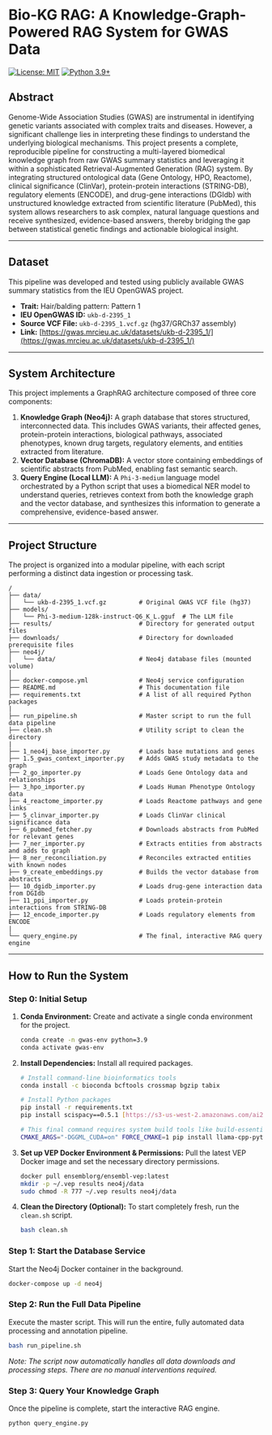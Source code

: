 # Bio-KG RAG: A Knowledge-Graph-Powered RAG System for GWAS Data

[![License: MIT](https://img.shields.io/badge/License-MIT-yellow.svg)](https://opensource.org/licenses/MIT)
[![Python 3.9+](https://img.shields.io/badge/python-3.9+-blue.svg)](https://www.python.org/downloads/release/python-390/)

## Abstract

Genome-Wide Association Studies (GWAS) are instrumental in identifying genetic variants associated with complex traits and diseases. However, a significant challenge lies in interpreting these findings to understand the underlying biological mechanisms. This project presents a complete, reproducible pipeline for constructing a multi-layered biomedical knowledge graph from raw GWAS summary statistics and leveraging it within a sophisticated Retrieval-Augmented Generation (RAG) system. By integrating structured ontological data (Gene Ontology, HPO, Reactome), clinical significance (ClinVar), protein-protein interactions (STRING-DB), regulatory elements (ENCODE), and drug-gene interactions (DGIdb) with unstructured knowledge extracted from scientific literature (PubMed), this system allows researchers to ask complex, natural language questions and receive synthesized, evidence-based answers, thereby bridging the gap between statistical genetic findings and actionable biological insight.

---

## Dataset

This pipeline was developed and tested using publicly available GWAS summary statistics from the IEU OpenGWAS project.

-   **Trait:** Hair/balding pattern: Pattern 1
-   **IEU OpenGWAS ID:** `ukb-d-2395_1`
-   **Source VCF File:** `ukb-d-2395_1.vcf.gz` (hg37/GRCh37 assembly)
-   **Link:** [https://gwas.mrcieu.ac.uk/datasets/ukb-d-2395_1/](https://gwas.mrcieu.ac.uk/datasets/ukb-d-2395_1/)

---

## System Architecture

This project implements a GraphRAG architecture composed of three core components:

1.  **Knowledge Graph (Neo4j):** A graph database that stores structured, interconnected data. This includes GWAS variants, their affected genes, protein-protein interactions, biological pathways, associated phenotypes, known drug targets, regulatory elements, and entities extracted from literature.
2.  **Vector Database (ChromaDB):** A vector store containing embeddings of scientific abstracts from PubMed, enabling fast semantic search.
3.  **Query Engine (Local LLM):** A `Phi-3-medium` language model orchestrated by a Python script that uses a biomedical NER model to understand queries, retrieves context from both the knowledge graph and the vector database, and synthesizes this information to generate a comprehensive, evidence-based answer.

---

## Project Structure

The project is organized into a modular pipeline, with each script performing a distinct data ingestion or processing task.

```
/
├── data/
│   └── ukb-d-2395_1.vcf.gz         # Original GWAS VCF file (hg37)
├── models/
│   └── Phi-3-medium-128k-instruct-Q6_K_L.gguf  # The LLM file
├── results/                        # Directory for generated output files
├── downloads/                      # Directory for downloaded prerequisite files
├── neo4j/
│   └── data/                       # Neo4j database files (mounted volume)
│
├── docker-compose.yml              # Neo4j service configuration
├── README.md                       # This documentation file
├── requirements.txt                # A list of all required Python packages
|
├── run_pipeline.sh                 # Master script to run the full data pipeline
├── clean.sh                        # Utility script to clean the directory
|
├── 1_neo4j_base_importer.py        # Loads base mutations and genes
├── 1.5_gwas_context_importer.py    # Adds GWAS study metadata to the graph
├── 2_go_importer.py                # Loads Gene Ontology data and relationships
├── 3_hpo_importer.py               # Loads Human Phenotype Ontology data
├── 4_reactome_importer.py          # Loads Reactome pathways and gene links
├── 5_clinvar_importer.py           # Loads ClinVar clinical significance data
├── 6_pubmed_fetcher.py             # Downloads abstracts from PubMed for relevant genes
├── 7_ner_importer.py               # Extracts entities from abstracts and adds to graph
├── 8_ner_reconciliation.py         # Reconciles extracted entities with known nodes
├── 9_create_embeddings.py          # Builds the vector database from abstracts
├── 10_dgidb_importer.py            # Loads drug-gene interaction data from DGIdb
├── 11_ppi_importer.py              # Loads protein-protein interactions from STRING-DB
├── 12_encode_importer.py           # Loads regulatory elements from ENCODE
|
└── query_engine.py                 # The final, interactive RAG query engine
```

---

## How to Run the System

### Step 0: Initial Setup

1.  **Conda Environment:** Create and activate a single conda environment for the project.
    ```bash
    conda create -n gwas-env python=3.9
    conda activate gwas-env
    ```

2.  **Install Dependencies:** Install all required packages.
    ```bash
    # Install command-line bioinformatics tools
    conda install -c bioconda bcftools crossmap bgzip tabix

    # Install Python packages
    pip install -r requirements.txt
    pip install scispacy==0.5.1 [https://s3-us-west-2.amazonaws.com/ai2-s2-scispacy/releases/v0.5.1/en_core_sci_lg-0.5.1.tar.gz](https://s3-us-west-2.amazonaws.com/ai2-s2-scispacy/releases/v0.5.1/en_core_sci_lg-0.5.1.tar.gz)
    
    # This final command requires system build tools like build-essential and cmake
    CMAKE_ARGS="-DGGML_CUDA=on" FORCE_CMAKE=1 pip install llama-cpp-python --force-reinstall --upgrade --no-cache-dir
    ```

3.  **Set up VEP Docker Environment & Permissions:**
    Pull the latest VEP Docker image and set the necessary directory permissions.
    ```bash
    docker pull ensemblorg/ensembl-vep:latest
    mkdir -p ~/.vep results neo4j/data
    sudo chmod -R 777 ~/.vep results neo4j/data
    ```

4.  **Clean the Directory (Optional):** To start completely fresh, run the `clean.sh` script.
    ```bash
    bash clean.sh
    ```

### Step 1: Start the Database Service

Start the Neo4j Docker container in the background.
```bash
docker-compose up -d neo4j
```

### Step 2: Run the Full Data Pipeline

Execute the master script. This will run the entire, fully automated data processing and annotation pipeline.
```bash
bash run_pipeline.sh
```
*Note: The script now automatically handles all data downloads and processing steps. There are no manual interventions required.*

### Step 3: Query Your Knowledge Graph

Once the pipeline is complete, start the interactive RAG engine.
```bash
python query_engine.py
```
